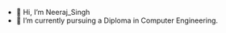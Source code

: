- 👋 Hi, I’m Neeraj_Singh
- 🌱 I’m currently pursuing a Diploma in Computer Engineering.

<!---
Neeraj395-N3rd/Neeraj395-N3rd is a ✨ special ✨ repository because its `README.md` (this file) appears on your GitHub profile.
You can click the Preview link to take a look at your changes.
--->
